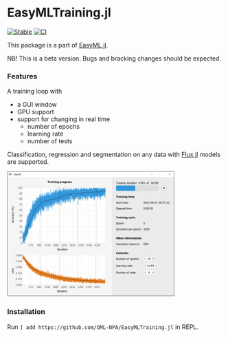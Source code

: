 # EasyMLTraining.jl
[![Stable](https://img.shields.io/badge/docs-stable-blue.svg)](https://oml-npa.github.io/EasyMLTraining.jl/stable/)
[![CI](https://github.com/OML-NPA/EasyMLTraining.jl/actions/workflows/CI.yml/badge.svg)]((https://github.com/OML-NPA/EasyMLTraining.jl/actions/CI))

This package is a part of [EasyML.jl](https://github.com/OML-NPA/EasyML.jl).

NB! This is a beta version. Bugs and bracking changes should be expected.

### Features

A training loop with 
 - a GUI window
 - GPU support
 - support for changing in real time
    - number of epochs
    - learning rate
    - number of tests

Classification, regression and segmentation on any data with [Flux.jl](https://github.com/FluxML/Flux.jl) models are supported.

<img src="https://github.com/OML-NPA/EasyML.jl/blob/dev/docs/src/assets/images/train.png" height="290">

### Installation

Run `] add https://github.com/OML-NPA/EasyMLTraining.jl` in REPL.
